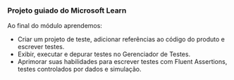 ### Projeto guiado do Microsoft Learn

Ao final do módulo aprendemos:

* Criar um projeto de teste, adicionar referências ao código do produto e escrever testes.
* Exibir, executar e depurar testes no Gerenciador de Testes.
* Aprimorar suas habilidades para escrever testes com Fluent Assertions, testes controlados por dados e simulação.
